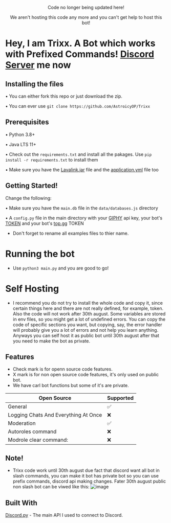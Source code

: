 <p align='center'>Code no longer being updated here!<p>

<p align='center'>We aren't hosting this code any more and you can't get help to host this bot!<p>

# Hey, I am Trixx. A Bot which works with Prefixed Commands! [Discord Server](https://discord.gg/F2JGrrsag2) me now



## Installing the files

• You can either fork this repo or just download the zip.

• You can ever use `git clone https://github.com/AstroicyOP/Trixx` 

## Prerequisites

• Python 3.8+

• Java LTS 11+

• Check out the `requirements.txt` and install all the pakages. Use `pip install -r requirements.txt` to install them

• Make sure you have the [Lavalink.jar](https://github.com/freyacodes/Lavalink/releases) file and the [application.yml](https://github.com/freyacodes/Lavalink/blob/master/LavalinkServer/application.yml.example) file too

## Getting Started!

Change the following:

• Make sure you have the `main.db` file in the `data/databases.js` directory

• A `config.py` file in the main directory with your [GIPHY](https://developers.giphy.com/) api key, your bot's [TOKEN](https://discord.com/developers/applications) and your bot's [top.gg](https:/top.gg) TOKEN 

* Don't forget to rename all examples files to thier name.

# Running the bot

* Use `python3 main.py` and you are good to go!

# Self Hosting

* I recommend you do not try to install the whole code and copy it, since certain things here and there are not really defined, for example, token. Also the code will not work after 30th august. Some variables are stored in env files, so you might get a lot of undefined errors. You can copy the code of specific sections you want, but copying, say, the error handler will probably give you a lot of errors and not help you learn anything. Anyways you can self host it as public bot until 30th august after that you need to make the bot as private.

## Features 

-  Check mark is for openn source code features.
- X mark is for non open source code features, it's only used on public bot.
- We have carl bot functions but some of it's are private.

| Open Source | Supported          |
| ------- | ------------------ |
| General | :white_check_mark: |
| Logging Chats And Everything At Once  | :x:                |
|  Moderation | :white_check_mark: |
| Autoroles command  | :x:                |
| Modrole clear command:  | :x:                |



## Note!

* Trixx code work until 30th august due fact that discord want all bot in slash commands, you can make it bot has private bot so you can use prefix commands, discord api making changes. Fater 30th august public non slash bot can be viwed like this: ![image](https://user-images.githubusercontent.com/109760180/183305594-81c73c3e-ae66-4594-b4fc-30ace0a230c7.png)


## Built With

[Discord.py]([https://github.com/Pycord-Development/pycord](https://github.com/Rapptz/discord.py)) - The main API I used to connect to Discord.
